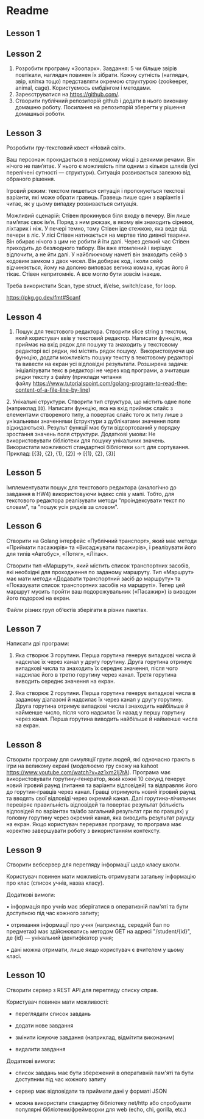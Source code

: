 # Readme 

## Lesson 1

## Lesson 2

1. Розробити програму «Зоопарк».
Завдання: 5 чи більше звірів повтікали, наглядач повинен їх зібрати. Кожну сутність (наглядач, звір, клітка тощо) представляти окремою структурою (zookeeper, animal, cage). Користуємось ембдінгом і методами.
2. Зареєструватися на https://github.com/.
3. Створити публічний репозиторій github і додати в нього виконану домашню роботу. Посилання на репозиторій зберегти у рішення домашньої роботи.

## Lesson 3

Розробити гру-текстовий квест «Новий світ».

Ваш персонаж прокидається в невідомому місці з деякими речами. Він нічого не памʼятає. У нього є можливість піти одним з кількох шляхів (усі перелічені сутності — структури). Ситуація розвивається залежно від обраного рішення.

Ігровий режим: текстом пишеться ситуація і пропонуються текстові варіанти, які може обрати гравець. Гравець пише один з варіантів і читає, як у цьому випадку розвивається ситуація.

Можливий сценарій:
Стівен прокинувся біля входу в печеру.
Він лише памʼятає своє імʼя.
Поряд з ним рюкзак, в якому він знаходить сірники, ліхтарик і ніж.
У печері темно, тому Стівен іде стежкою, яка веде від печери в ліс.
У лісі Стівен натикається на мертве тіло дивної тварини. Він обирає нічого з цим не робити й іти далі.
Через деякий час Стівен приходить до безлюдного табору. Він вже втомлений і вирішує відпочити, а не йти далі.
У найближчому наметі він знаходить сейф з кодовим замком з двох чисел.
Він добирає код, і коли сейф відчиняється, йому на долоню виповзає велика комаха, кусає його й тікає.
Стівен непритомніє. А все могло бути зовсім інакше.

Треба використати Scan, type struct, if/else, switch/case, for loop.

https://pkg.go.dev/fmt#Scanf

## Lesson 4

1. Пошук для текстового редактора. Створити slice string з текстом, який користувач ввів у текстовий редактор. Написати функцію, яка приймає на вхід рядок для пошуку та знаходить у текстовому редакторі всі рядки, які містять рядок пошуку.  Використовуючи цю функцію, додати можливість пошуку тексту в текстовому редакторі та вивести на екран усі відповідні результати. Розширена задача: ініціалізувати текс в редакторі не через код програми, а зчитавши рядки тексту з файлу (приклади читання файлу https://www.tutorialspoint.com/golang-program-to-read-the-content-of-a-file-line-by-line)

2. Унікальні структури. Створити тип структура, що містить одне поле (наприклад `ID`). Написати функцію, яка на вхід приймає слайс з елементами створеного типу, а повертає слайс того ж типу лише з унікальними значеннями (структури з дублікатами значення поля відкидаються). Результ функції має бути відсортований у порядку зростання значень поля структури. Додаткові умови: Не використовувати бібліотеки для пошуку унікальних значень. Використати можливості стандартної бібліотеки `sort` для сортування. Приклад: [{3}, {2}, {1}, {2}] -> [{1}, {2}, {3}]

## Lesson 5

Імплементувати пошук для текстового редактора (аналогічно до завдання в HW4) використовуючи індекс слів у мапі. Тобто, для текстового редактора реалізувати методи "проіндексувати текст по словам", та "пошук усіх рядків за словом".

## Lesson 6

Створити на Golang інтерфейс «Публічний транспорт», який має методи «Приймати пасажирів» та «Висаджувати пасажирів», і реалізувати його для типів «Автобус», «Потяг», «Літак».

Створити тип «Маршрут», який містить список транспортних засобів, які необхідні для проходження по заданому маршруту. Тип «Маршрут» має мати методи «Додавати транспортний засіб до маршруту» та «Показувати список транспортних засобів на маршруті». Тепер цей маршрут мусить пройти ваш подорожувальник («Пасажир») із виводом його подорожі на екран.

Файли різних груп об‘єктів зберігати в різних пакетах.

## Lesson 7

Написати дві програми:

1. Яка створює 3 горутини. Перша горутина генерує випадкові числа й надсилає їх через канал у другу горутину. Друга горутина отримує випадкові числа та знаходить їх середнє значення, після чого надсилає його в третю горутину через канал. Третя горутина виводить середнє значення на екран.

2. Яка створює 2 горутини. Перша горутина генерує випадкові числа в заданому діапазоні й надсилає їх через канал у другу горутину. Друга горутина отримує випадкові числа і знаходить найбільше й найменше число, після чого надсилає їх назад у першу горутину через канал. Перша горутина виводить найбільше й найменше числа на екран.

## Lesson 8

Створити програму для симуляції групи людей, які одночасно грають в ігри на великому екрані (моделюємо гру схожу на kahoot https://www.youtube.com/watch?v=az1xm2Ij7rA). Програма має використовувати горутину-генератор, який кожні 10 секунд генерує новий ігровий раунд (питання та варіанти відповідей) та відправляє його до горутин-гравців через канал. Гравці отримують новий ігровий раунд та вводять свої відповіді через окремий канал. Далі горутина-лічильник перевіряє правильність відповідей та повертає результат (кількість відповідей по варіантах та/або загальний результат гри по гравцях) у головну горутину через окремий канал, яка виводить результат раунду на екран. Якщо користувач перериває програму, то програма має коректно завершувати роботу з використанням контексту.

## Lesson 9

Створити вебсервер для перегляду інформації щодо класу школи.

Користувач повинен мати можливість отримувати загальну інформацію про клас (список учнів, назва класу).

Додаткові вимоги:

• інформація про учнів має зберігатися в оперативній пам'яті та бути доступною під час кожного запиту;

• отримання інформації про учня (наприклад, середній бал по предметах) має здійснюватись методом GET на адресі "/student/{id}", де {id} — унікальний ідентифікатор учня;

• дані можна отримати, лише якщо користувач є вчителем у цьому класі.

## Lesson 10

Створити сервер з REST API для перегляду списку cправ.

Користувач повинен мати можливості:

* переглядати список завдань

* додати нове завдання

* змінити існуюче завдання (наприклад, відмітити виконаним)

* видалити завдання

Додаткові вимоги:

* список завдань має бути збережений в оперативній пам'яті та бути доступним під час кожного запиту

* сервер має відповідати та приймати дані у форматі JSON

* можна використати стандартну бібліотеку net/http або спробувати популярні бібліотеки/фреймворки для web (echo, chi, gorilla, etc.)